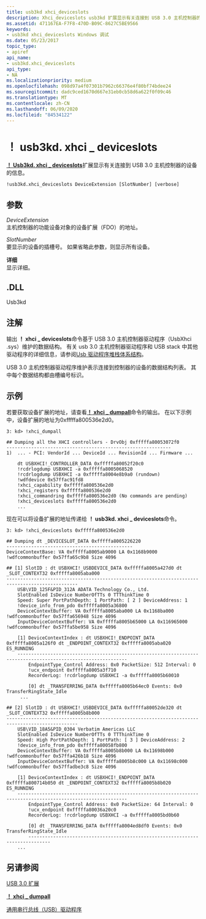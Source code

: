 ```yaml
---
title: usb3kd xhci_deviceslots
description: Xhci_deviceslots usb3kd 扩展显示有关连接到 USB 3.0 主机控制器的设备的信息。
ms.assetid: 471167EA-F7F8-470D-B09C-8627C5BE9566
keywords:
- usb3kd xhci_deviceslots Windows 调试
ms.date: 05/23/2017
topic_type:
- apiref
api_name:
- usb3kd.xhci_deviceslots
api_type:
- NA
ms.localizationpriority: medium
ms.openlocfilehash: 098d97a4f07301b7962c66376e4f80bf74bdee24
ms.sourcegitcommit: dadc9ced1670d667e31eb0cb58d6a622f0f09c46
ms.translationtype: MT
ms.contentlocale: zh-CN
ms.lasthandoff: 06/09/2020
ms.locfileid: "84534122"
---
```

# <a name="usb3kdxhci_deviceslots"></a>！ usb3kd. xhci \_ deviceslots


[**！ Usb3kd. xhci \_ deviceslots**](-usb3kd-device-info.md)扩展显示有关连接到 USB 3.0 主机控制器的设备的信息。

```dbgcmd
!usb3kd.xhci_deviceslots DeviceExtension [SlotNumber] [verbose]
```

## <a name="span-idddk__devobj_dbgspanspan-idddk__devobj_dbgspanparameters"></a><span id="ddk__devobj_dbg"></span><span id="DDK__DEVOBJ_DBG"></span>参数


<span id="_______DeviceExtension______"></span><span id="_______deviceextension______"></span><span id="_______DEVICEEXTENSION______"></span>*DeviceExtension*   
主机控制器的功能设备对象的设备扩展（FDO）的地址。

<span id="_______SlotNumber______"></span><span id="_______slotnumber______"></span><span id="_______SLOTNUMBER______"></span>*SlotNumber*   
要显示的设备的插槽号。 如果省略此参数，则显示所有设备。

<span id="_______verbose______"></span><span id="_______VERBOSE______"></span>**详细**   
显示详细。

## <a name="span-iddllspanspan-iddllspandll"></a><span id="DLL"></span><span id="dll"></span>.DLL


Usb3kd

<a name="remarks"></a>注解
-------

输出 **！ xhci \_ deviceslots**命令基于 USB 3.0 主机控制器驱动程序（UsbXhci .sys）维护的数据结构。 有关 usb 3.0 主机控制器驱动程序和 USB stack 中其他驱动程序的详细信息，请参阅[Usb 驱动程序堆栈体系结构](https://docs.microsoft.com/windows-hardware/drivers/usbcon/usb-3-0-driver-stack-architecture)。

USB 3.0 主机控制器驱动程序维护表示连接到控制器的设备的数据结构列表。 其中每个数据结构都由槽编号标识。

<a name="examples"></a>示例
--------

若要获取设备扩展的地址，请查看[**！ xhci \_ dumpall**](-usb3kd-xhci-dumpall.md)命令的输出。 在以下示例中，设备扩展的地址为0xfffffa800536e2d0。

```dbgcmd
3: kd> !xhci_dumpall

## Dumping all the XHCI controllers - DrvObj 0xfffffa80053072f0
------------------------------------------------------------
1)  ... - PCI: VendorId ... DeviceId ... RevisionId ... Firmware ...

    dt USBXHCI!_CONTROLLER_DATA 0xfffffa80052f20c0
    !rcdrlogdump USBXHCI -a 0xfffffa8005068520
    !rcdrlogdump USBXHCI -a 0xfffffa8004e8b9a0 (rundown)
    !wdfdevice 0x57ffac91fd8
    !xhci_capability 0xfffffa800536e2d0
    !xhci_registers 0xfffffa800536e2d0
    !xhci_commandring 0xfffffa800536e2d0 (No commands are pending)
    !xhci_deviceslots 0xfffffa800536e2d0
    ...
```

现在可以将设备扩展的地址传递给 **！ usb3kd. xhci \_ deviceslots**命令。

```dbgcmd
3: kd> !xhci_deviceslots 0xfffffa800536e2d0

## Dumping dt _DEVICESLOT_DATA 0xfffffa8005226220
----------------------------------------------
DeviceContextBase: VA 0xfffffa8005ab9000 LA 0x1168b9000 !wdfcommonbuffer 0x57ffa65c9b8 Size 4096

## [1] SlotID : dt USBXHCI!_USBDEVICE_DATA 0xfffffa8005a427d0 dt _SLOT_CONTEXT32 0xfffffa8005aba000
------------------------------------------------------------------------------------------------
    USB\VID_125F&PID_312A ADATA Technology Co., Ltd.
    SlotEnabled IsDevice NumberOfTTs 0 TTThinkTime 0
    Speed: Super PortPathDepth: 1 PortPath: [ 2 ] DeviceAddress: 1
    !device_info_from_pdo 0xfffffa8005a36800
    DeviceContextBuffer: VA 0xfffffa8005aba000 LA 0x1168ba000 !wdfcommonbuffer 0x57ffa656948 Size 4096
    InputDeviceContextBuffer: VA 0xfffffa8005b65000 LA 0x116965000 !wdfcommonbuffer 0x57ffa5be958 Size 4096

    [1] DeviceContextIndex : dt USBXHCI!_ENDPOINT_DATA 0xfffffa8005a126f0 dt _ENDPOINT_CONTEXT32 0xfffffa8005aba020 ES_RUNNING
    --------------------------------------------------------------------------------------------------------------
        EndpointType_Control Address: 0x0 PacketSize: 512 Interval: 0
        !ucx_endpoint 0xfffffa8005a3f710
        RecorderLog: !rcdrlogdump USBXHCI -a 0xfffffa8005b60010

        [0] dt _TRANSFERRING_DATA 0xfffffa8005b64ec0 Events: 0x0 TransferRingState_Idle
     ...

## [2] SlotID : dt USBXHCI!_USBDEVICE_DATA 0xfffffa80052de320 dt _SLOT_CONTEXT32 0xfffffa8005b8b000
------------------------------------------------------------------------------------------------
    USB\VID_18A5&PID_0304 Verbatim Americas LLC
    SlotEnabled IsDevice NumberOfTTs 0 TTThinkTime 0
    Speed: High PortPathDepth: 1 PortPath: [ 3 ] DeviceAddress: 2
    !device_info_from_pdo 0xfffffa80058fb800
    DeviceContextBuffer: VA 0xfffffa8005b8b000 LA 0x11698b000 !wdfcommonbuffer 0x57ffa426b18 Size 4096
    InputDeviceContextBuffer: VA 0xfffffa8005b8c000 LA 0x11698c000 !wdfcommonbuffer 0x57ffadbe3c8 Size 4096

    [1] DeviceContextIndex : dt USBXHCI!_ENDPOINT_DATA 0xfffffa800714b050 dt _ENDPOINT_CONTEXT32 0xfffffa8005b8b020 ES_RUNNING
    --------------------------------------------------------------------------------------------------------------
        EndpointType_Control Address: 0x0 PacketSize: 64 Interval: 0
        !ucx_endpoint 0xfffffa80036a20c0
        RecorderLog: !rcdrlogdump USBXHCI -a 0xfffffa8005bd0b60

        [0] dt _TRANSFERRING_DATA 0xfffffa8004ed8df0 Events: 0x0 TransferRingState_Idle
        ------------------------------------------------------------------------------
    ...
```

## <a name="span-idsee_alsospansee-also"></a><span id="see_also"></span>另请参阅


[USB 3.0 扩展](usb-3-extensions.md)

[**！ xhci \_ dumpall**](-usb3kd-xhci-dumpall.md)

[通用串行总线（USB）驱动程序](https://docs.microsoft.com/windows-hardware/drivers/usbcon/)

 

 






